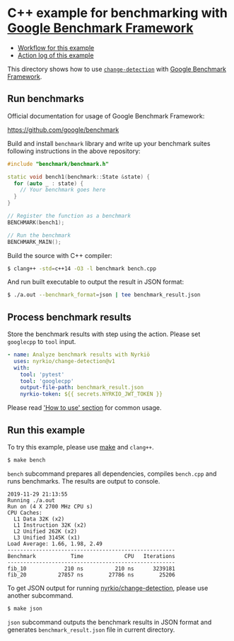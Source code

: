 C++ example for benchmarking with [Google Benchmark Framework][tool]
====================================================================

- [Workflow for this example](../../.github/workflows/cpp.yml)
- [Action log of this example](https://github.com/nyrkio/change-detection/actions?query=workflow%3A%22C%2B%2B+Example%22)

This directory shows how to use [`change-detection`][action] with [Google Benchmark Framework][tool].

## Run benchmarks

Official documentation for usage of Google Benchmark Framework:

https://github.com/google/benchmark

Build and install `benchmark` library and write up your benchmark suites following instructions in
the above repository:

```cpp
#include "benchmark/benchmark.h"

static void bench1(benchmark::State &state) {
  for (auto _ : state) {
    // Your benchmark goes here
  }
}

// Register the function as a benchmark
BENCHMARK(bench1);

// Run the benchmark
BENCHMARK_MAIN();
```

Build the source with C++ compiler:

```sh
$ clang++ -std=c++14 -O3 -l benchmark bench.cpp
```

And run built executable to output the result in JSON format:

```sh
$ ./a.out --benchmark_format=json | tee benchmark_result.json
```

## Process benchmark results

Store the benchmark results with step using the action. Please set `googlecpp` to `tool` input.

```yaml
- name: Analyze benchmark results with Nyrkiö
  uses: nyrkio/change-detection@v1
  with:
    tool: 'pytest'
    tool: 'googlecpp'
    output-file-path: benchmark_result.json
    nyrkio-token: ${{ secrets.NYRKIO_JWT_TOKEN }}
```

Please read ['How to use' section](https://github.com/nyrkio/change-detection#how-to-use) for common usage.

## Run this example

To try this example, please use [make](./Makefile) and `clang++`.

```sh
$ make bench
```

`bench` subcommand prepares all dependencies, compiles `bench.cpp` and runs benchmarks. The results
are output to console.

```
2019-11-29 21:13:55
Running ./a.out
Run on (4 X 2700 MHz CPU s)
CPU Caches:
  L1 Data 32K (x2)
  L1 Instruction 32K (x2)
  L2 Unified 262K (x2)
  L3 Unified 3145K (x1)
Load Average: 1.66, 1.98, 2.49
-----------------------------------------------------
Benchmark           Time             CPU   Iterations
-----------------------------------------------------
fib_10            210 ns          210 ns      3239181
fib_20          27857 ns        27786 ns        25206
```

To get JSON output for running [nyrkio/change-detection][action], please use another subcommand.

```sh
$ make json
```

`json` subcommand outputs the benchmark results in JSON format and generates `benchmark_result.json`
file in current directory.

[tool]: https://github.com/google/benchmark
[action]: https://github.com/nyrkio/change-detection
